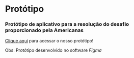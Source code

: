 # Protótipo

### Protótipo de aplicativo para a resolução do desafio proporcionado pela Americanas

[Clique aqui](https://www.figma.com/proto/lE9yZxwiArapNUGTtiz388/Hackathon?node-id=1%3A2&scaling=scale-down) para acessar o nosso protótipo!

Obs: Protótipo desenvolvido no software *Figma*